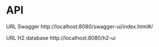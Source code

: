 # API

URL Swagger
http://localhost:8080/swagger-ui/index.html#/

URL H2 database
http://localhost:8080/h2-ui
